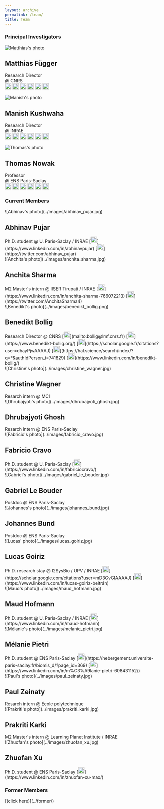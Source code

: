 ```yaml
---
layout: archive
permalink: /team/
title: Team
---
```


<h3 style="clear: left">Principal Investigators</h3>

<div class="tiles">

<div class="tile" markdown="1">

  ![Matthias's photo](../images/matthias_fuegger.jpg)

  <h2 class="post-title">Matthias Függer</h2>

  Research Director  
  @ CNRS  
  [<img alt="Email" width="20px" src="../images/icons/email-svgrepo-com.svg"/>](mailto:mfuegger@lmf.cnrs.fr)
  [<img alt="Personal Page" width="20px" src="../images/icons/icon-personalpage.png"/>](http://www.lsv.fr/~mfuegger/)
  [<img alt="Google Scholar" width="20px" src="../images/icons/google-scholar.svg"/>](https://scholar.google.com/citations?user=MoWte0cAAAAJ)
  [<img alt="HAL" width="20px" src="../images/icons/hal.svg"/>](https://hal.science/search/index/?q=*&sort=producedDate_tdate+desc&authIdPerson_i=16341)
  [<img alt="LinkedIn" width="20px" src="../images/icons/icon-linkedin.svg"/>](https://www.linkedin.com/in/matthias-fuegger) 
  [<img alt="Twitter" width="20px" src="../images/icons/icon-twitter.svg"/>](https://twitter.com/MatthiasFue)

</div><!-- /.tile -->

<div class="tile" markdown="1">

  ![Manish's photo](../images/manish_kushwaha.jpg)

  <h2 class="post-title">Manish Kushwaha</h2>

  Research Director  
  @ INRAE  
  [<img alt="Email" width="20px" src="../images/icons/email-svgrepo-com.svg"/>](mailto:manish.kushwaha@inrae.fr)
  [<img alt="Personal Page" width="20px" src="../images/icons/icon-personalpage.png"/>](https://manishkushwaha.net/)
  [<img alt="Google Scholar" width="20px" src="../images/icons/google-scholar.svg"/>](https://scholar.google.com/citations?user=JsXHBggAAAAJ)
  [<img alt="HAL" width="20px" src="../images/icons/hal.svg"/>](https://hal.science/search/index/?q=*&sort=producedDate_tdate+desc&authIdPerson_i=737735)
  [<img alt="LinkedIn" width="20px" src="../images/icons/icon-linkedin.svg"/>](https://www.linkedin.com/in/kushwahamanish) 
  [<img alt="Twitter" width="20px" src="../images/icons/icon-twitter.svg"/>](https://twitter.com/manishmicrobe)

</div><!-- /.tile -->

<div class="tile" markdown="1">

  ![Thomas's photo](../images/thomas_nowak.jpg)

  <h2 class="post-title">Thomas Nowak</h2>

  Professor  
  @ ENS Paris-Saclay  
  [<img alt="Email" width="20px" src="../images/icons/email-svgrepo-com.svg"/>](mailto:thomas@thomasnowak.net)
  [<img alt="Personal Page" width="20px" src="../images/icons/icon-personalpage.png"/>](https://www.thomasnowak.net/)
  [<img alt="Google Scholar" width="20px" src="../images/icons/google-scholar.svg"/>](https://scholar.google.com/citations?user=h2AktCEAAAAJ)
  [<img alt="HAL" width="20px" src="../images/icons/hal.svg"/>](https://hal.science/search/index/?q=*&sort=producedDate_tdate+desc&authIdPerson_i=5976)
  [<img alt="LinkedIn" width="20px" src="../images/icons/icon-linkedin.svg"/>](https://www.linkedin.com/in/nowathom) 
  [<img alt="Twitter" width="20px" src="../images/icons/icon-twitter.svg"/>](https://twitter.com/nowathom)

</div><!-- /.tile -->


</div><!-- /.tiles -->

<h3 style="clear: left">Current Members</h3>

<div class="tiles">

<div class="tile" markdown="1">
  ![Abhinav's photo](../images/abhinav_pujar.jpg)
  <h2 class="post-title">Abhinav Pujar</h2>
  Ph.D. student  
  @ U. Paris-Saclay / INRAE  
  [<img alt="LinkedIn" width="20px" src="../images/icons/icon-linkedin.svg"/>](https://www.linkedin.com/in/abhinavpujar) 
  [<img alt="Twitter" width="20px" src="../images/icons/icon-twitter.svg"/>](https://twitter.com/abhinav_pujar)
</div><!-- /.tile -->



<div class="tile" markdown="1">
  ![Anchita's photo](../images/anchita_sharma.jpg)
  <h2 class="post-title">Anchita Sharma</h2>
  M2 Master's intern  
  @ IISER Tirupati / INRAE  
  [<img alt="LinkedIn" width="20px" src="../images/icons/icon-linkedin.svg"/>](https://www.linkedin.com/in/anchita-sharma-766072213) 
  [<img alt="Twitter" width="20px" src="../images/icons/icon-twitter.svg"/>](https://twitter.com/AnchitaSharma4)
</div><!-- /.tile -->

<div class="tile" markdown="1">
  ![Benedikt's photo](../images/benedikt_bollig.png)
  <h2 class="post-title">Benedikt Bollig</h2>
  Research Director  
  @ CNRS  
  [<img alt="Email" width="20px" src="../images/icons/email-svgrepo-com.svg"/>](mailto:bollig@lmf.cnrs.fr)
  [<img alt="Personal Page" width="20px" src="../images/icons/icon-personalpage.png"/>](https://www.benedikt-bollig.org/)
  [<img alt="Google Scholar" width="20px" src="../images/icons/google-scholar.svg"/>](https://scholar.google.fr/citations?user=dhayPjwAAAAJ)
  [<img alt="HAL" width="20px" src="../images/icons/hal.svg"/>](https://hal.science/search/index/?q=*&authIdPerson_i=741829)
  [<img alt="LinkedIn" width="20px" src="../images/icons/icon-linkedin.svg"/>](https://www.linkedin.com/in/benedikt-bollig/) 
</div><!-- /.tile -->

<div class="tile" markdown="1">
  ![Christine's photo](../images/christine_wagner.jpg)
  <h2 class="post-title">Christine Wagner</h2>
  Resarch intern  
  @ MCI  
</div><!-- /.tile -->



<div class="tile" markdown="1">
  ![Dhrubajyoti's photo](../images/dhrubajyoti_ghosh.jpg)
  <h2 class="post-title">Dhrubajyoti Ghosh</h2>
  Resarch intern  
  @ ENS Paris-Saclay 
</div><!-- /.tile -->

<div class="tile" markdown="1">
  ![Fabricio's photo](../images/fabricio_cravo.jpg)
  <h2 class="post-title">Fabricio Cravo</h2>
  Ph.D. student  
  @ U. Paris-Saclay  
  [<img alt="LinkedIn" width="20px" src="../images/icons/icon-linkedin.svg"/>](https://www.linkedin.com/in/fabriciocravo/)
</div><!-- /.tile -->


<div class="tile" markdown="1">
  ![Gabriel's photo](../images/gabriel_le_bouder.jpg)
  <h2 class="post-title">Gabriel Le Bouder</h2>
  Postdoc  
  @ ENS Paris-Saclay  
</div><!-- /.tile -->

<div class="tile" markdown="1">
  ![Johannes's photo](../images/johannes_bund.jpg)
  <h2 class="post-title">Johannes Bund</h2>
  Postdoc  
  @ ENS Paris-Saclay  
</div><!-- /.tile -->

<div class="tile" markdown="1">
  ![Lucas' photo](../images/lucas_goiriz.jpg)
  <h2 class="post-title">Lucas Goiriz</h2>
  Ph.D. research stay 
  @ I2SysBio / UPV / INRAE  
  [<img alt="Google Scholar" width="20px" src="../images/icons/google-scholar.svg"/>](https://scholar.google.com/citations?user=mD3GvGIAAAAJ)
  [<img alt="LinkedIn" width="20px" src="../images/icons/icon-linkedin.svg"/>](https://www.linkedin.com/in/lucas-goiriz-beltrán) 
</div><!-- /.tile -->

<div class="tile" markdown="1">
  ![Maud's photo](../images/maud_hofmann.jpg)
  <h2 class="post-title">Maud Hofmann</h2>
  Ph.D. student  
  @ U. Paris-Saclay / INRAE  
  [<img alt="LinkedIn" width="20px" src="../images/icons/icon-linkedin.svg"/>](https://www.linkedin.com/in/maud-hofmann) 
</div><!-- /.tile -->

<div class="tile" markdown="1">
  ![Mélanie's photo](../images/melanie_pietri.jpg)
  <h2 class="post-title">Mélanie Pietri</h2>
  Ph.D. student  
  @ ENS Paris-Saclay  
  [<img alt="Personal Page" width="20px" src="../images/icons/icon-personalpage.png"/>](https://hebergement.universite-paris-saclay.fr/biomis_d/?page_id=369)
  [<img alt="LinkedIn" width="20px" src="../images/icons/icon-linkedin.svg"/>](https://www.linkedin.com/in/m%C3%A9lanie-pietri-608431152/)
</div><!-- /.tile -->

<div class="tile" markdown="1">
  ![Paul's photo](../images/paul_zeinaty.jpg)
  <h2 class="post-title">Paul Zeinaty</h2>
  Resarch intern  
  @ École polytechnique
</div><!-- /.tile -->

<div class="tile" markdown="1">
  ![Prakriti's photo](../images/prakriti_karki.jpg)
  <h2 class="post-title">Prakriti Karki</h2>
  M2 Master's intern  
  @ Learning Planet Institute / INRAE  
</div><!-- /.tile -->

<div class="tile" markdown="1">
  ![Zhuofan's photo](../images/zhuofan_xu.jpg)
  <h2 class="post-title">Zhuofan Xu</h2>
  Ph.D. student  
  @ ENS Paris-Saclay  
  [<img alt="LinkedIn" width="20px" src="../images/icons/icon-linkedin.svg"/>](https://www.linkedin.com/in/zhuofan-xu-max/)
</div><!-- /.tile -->
  

<!--- 
Comment starts (Member template tile)
<div class="tile" markdown="1">
  ![Student's photo](../images/student.jpg)
  <h2 class="post-title">Student Name</h2>
  Student Position @ Student Institute
  [LinkedIn](https://www.linkedin.com/in/abcd)
  [Twitter](https://twitter.com/abcd)
</div><!-- /.tile -->


</div><!-- /.tiles -->

<h3 style="clear: left">Former Members</h3>
[(click here)](../former/)



  


